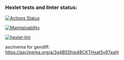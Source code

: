 ### Hexlet tests and linter status:
[![Actions Status](https://github.com/AlexanderIzmailov/python-project-lvl2/workflows/hexlet-check/badge.svg)](https://github.com/AlexanderIzmailov/python-project-lvl2/actions)

[![Maintainability](https://api.codeclimate.com/v1/badges/d3d1e5a44025dd40e4bf/maintainability)](https://codeclimate.com/github/AlexanderIzmailov/python-project-lvl2/maintainability)

[![hexlet-lint](https://github.com/AlexanderIzmailov/python-project-lvl2/workflows/hexlet-lint.yml/badge.svg)](https://github.com/AlexanderIzmailov/python-project-lvl2/actions/workflows/hexlet-lint.yml)

asciinema for gendiff: https://asciinema.org/a/3g4B5Ship48CKTHxat5v9TeaH